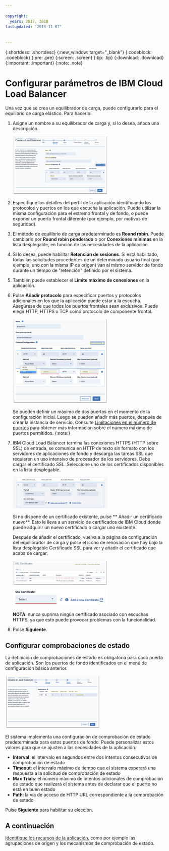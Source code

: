 ```yaml
---

copyright:
  years: 2017, 2018
lastupdated: "2018-11-07"


---
```


{:shortdesc: .shortdesc}
{:new_window: target="_blank"}
{:codeblock: .codeblock}
{:pre: .pre}
{:screen: .screen}
{:tip: .tip}
{:download: .download}
{:important: .important}
{:note: .note}

# Configurar parámetros de IBM Cloud Load Balancer
Una vez que se crea un equilibrador de carga, puede configurarlo para el equilibrio de carga elástico. Para hacerlo:

1. Asigne un nombre a su equilibrador de carga y, si lo desea, añada una descripción.

	<img src="images/lb-config-basic.png" alt="dibujo" style="width: 300px;"/>

2. Especifique los detalles del perfil de la aplicación identificando los protocolos y puertos en los que escucha la aplicación. Puede utilizar la misma configuración para el extremo frontal y de fondo, o puede exponer un puerto frontal diferente (por ejemplo, por motivos de seguridad).

3. El método de equilibrio de carga predeterminado es **Round robin**. Puede cambiarlo por **Round robin ponderado** o por **Conexiones mínimas** en la lista desplegable, en función de las necesidades de la aplicación.

4. Si lo desea, puede habilitar **Retención de sesiones**. Si está habilitado, todas las solicitudes procedentes de un determinado usuario final (por ejemplo, uno con la misma IP de origen) van al mismo servidor de fondo durante un tiempo de "retención" definido por el sistema.

5. También puede establecer el **Límite máximo de conexiones** en la aplicación.

6. Pulse **Añadir protocolo** para especificar puertos y protocolos adicionales en los que la aplicación puede estar a la escucha. Asegúrese de que todos los puertos frontales sean exclusivos. Puede elegir HTTP, HTTPS o TCP como protocolo de componente frontal.  

	<img src="images/lb-add-protocol.png" alt="dibujo" style="width: 300px;"/>

	Se pueden definir un máximo de dos puertos en el momento de la configuración inicial. Luego se pueden añadir más puertos, después de crear la instancia de servicio. Consulte [Limitaciones en el número de puertos](faqs.html#what-s-the-maximum-number-of-virtual-ports-i-can-define-with-my-load-balancer-service-) para
obtener más información sobre el número máximo de puertos permitidos.
{:note:}

7. IBM Cloud Load Balancer termina las conexiones HTTPS (HTTP sobre SSL) de entrada, se comunica en HTTP de texto sin formato con los servidores de aplicaciones de fondo y descarga las tareas SSL que requieren un uso intensivo de procesador de los servidores. Debe cargar el certificado SSL. Seleccione uno de los certificados disponibles en la lista desplegable.  

	<img src="images/lb-ssl-cert.png" alt="dibujo" style="width: 300px;"/>

	Si no dispone de un certificado existente, pulse ** Añadir un certificado nuevo**. Esto le lleva a un servicio de certificados de IBM Cloud donde puede adquirir un nuevo certificado o cargar uno existente. 
	
	Después de añadir el certificado, vuelva a la página de configuración del equilibrador de carga y pulse el icono de renovación que hay bajo la lista desplegable Certificado SSL para ver y añadir el certificado que acaba de cargar.

	<img src="images/order-ssl-cert.png" alt="dibujo" style="width: 300px;"/>

	<img src="images/refresh-cert.png" alt="dibujo" style="width: 300px;"/>

	**NOTA**: nunca suprima ningún certificado asociado con escuchas HTTPS, ya que esto puede provocar problemas con la funcionalidad.

8. Pulse **Siguiente**.

## Configurar comprobaciones de estado
La definición de comprobaciones de estado es obligatoria para cada puerto de aplicación. Son los puertos de fondo identificados en el menú de configuración básica anterior.

<img src="images/config-health-check.png" alt="dibujo" style="width: 300px;"/>

El sistema implementa una configuración de comprobación de estado predeterminada para estos puertos de fondo. Puede personalizar estos valores para que se ajusten a las necesidades de la aplicación.

* **Interval**: el intervalo en segundos entre dos intentos consecutivos de comprobación de estado
* **Timeout**: el intervalo máximo de tiempo que el sistema esperará una respuesta a la solicitud de comprobación de estado
* **Max Trials**: el número máximo de intentos adicionales de comprobación de estado que realizará el sistema antes de declarar que el puerto no está en buen estado
* **Path**: la vía de acceso de HTTP URL correspondiente a la comprobación de estado     

Pulse **Siguiente** para habilitar su elección.

## A continuación
[Identifique los recursos de la aplicación](identify-app-resources.html), como por ejemplo las agrupaciones de origen y los mecanismos de comprobación de estado.
